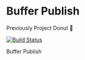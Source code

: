# Buffer Publish

Previously Project Donut 🍩

[![Build Status](https://travis-ci.com/bufferapp/buffer-publish.svg?token=DihKVnja7EjA9uxoqNCQ&branch=master)](https://travis-ci.com/bufferapp/buffer-publish)

Buffer Publish
